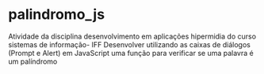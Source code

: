 # palindromo_js
Atividade da disciplina desenvolvimento em aplicações hipermidia do curso sistemas de informação- IFF
Desenvolver utilizando as caixas de diálogos (Prompt e Alert) em JavaScript uma função para verificar se uma palavra é um palíndromo

